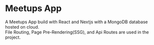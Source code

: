 # Meetups App
A Meetups App build with React and Nextjs with a MongoDB database hosted on cloud. 
</br> File Routing, Page Pre-Rendering(SSG), and Api Routes are used in the project. 
